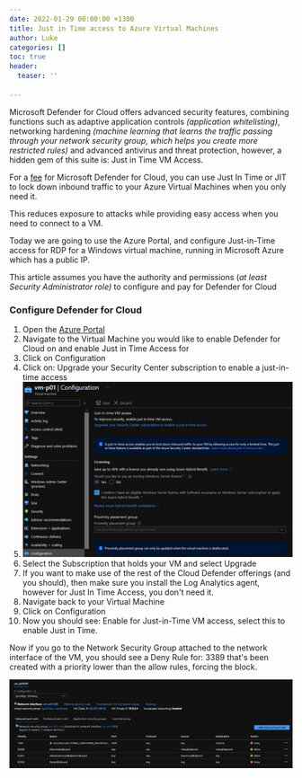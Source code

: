 ```yaml
---
date: 2022-01-29 00:00:00 +1300
title: Just in Time access to Azure Virtual Machines
author: Luke
categories: []
toc: true
header:
  teaser: ''

---
```

Microsoft Defender for Cloud offers advanced security features, combining functions such as adaptive application controls _(application whitelisting)_, networking hardening _(machine learning that learns the traffic passing through your network security group, which helps you create more restricted rules)_ and advanced antivirus and threat protection, however, a hidden gem of this suite is: Just in Time VM Access.

For a [fee](https://azure.microsoft.com/en-us/pricing/details/defender-for-cloud/ " Microsoft Defender for Cloud pricing") for Microsoft Defender for Cloud, you can use Just In Time or JIT to lock down inbound traffic to your Azure Virtual Machines when you only need it.

This reduces exposure to attacks while providing easy access when you need to connect to a VM.

Today we are going to use the Azure Portal, and configure Just-in-Time access for RDP for a Windows virtual machine, running in Microsoft Azure which has a public IP.

This article assumes you have the authority and permissions (_at least Security Administrator role)_ to configure and pay for Defender for Cloud

### Configure Defender for Cloud

 1. Open the [Azure Portal](https://portal.azure.com/#home "Azure Portal")
 2. Navigate to the Virtual Machine you would like to enable Defender for Cloud on and enable Just in Time Access for
 3. Click on Configuration
 4. Click on: Upgrade your Security Center subscription to enable a just-in-time access
 5. ![](/uploads/azureportal-configurationinitialjit.png)
 6. Select the Subscription that holds your VM and select Upgrade
 7. If you want to make use of the rest of the Cloud Defender offerings (and you should), then make sure you install the Log Analytics agent, however for Just In Time Access, you don't need it.
 8. Navigate back to your Virtual Machine
 9. Click on Configuration
10. Now you should see: Enable for Just-in-Time VM access, select this to enable Just in Time.

Now if you go to the Network Security Group attached to the network interface of the VM, you should see a Deny Rule for: 3389 that's been created with a priority lower than the allow rules, forcing the block.

![](/uploads/azureportal-justintime_nsgblock.png)